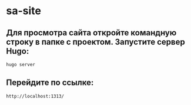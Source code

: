 # sa-site

## Для просмотра сайта откройте командную строку в папке с проектом. Запустите сервер Hugo:
```
hugo server
```


## Перейдите по ссылке:
```
http://localhost:1313/
```
